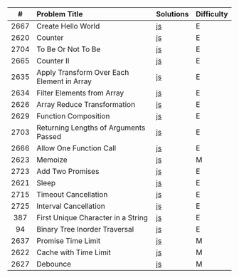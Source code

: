 |  #   | Problem Title                              | Solutions                                                                                         | Difficulty |
| :--: | :----------------------------------------- | :------------------------------------------------------------------------------------------------ | :--------- |
| 2667 | Create Hello World                         | [js](https://github.com/rogueslime/leetcode/blob/main/js/CreateHelloWorldFunction.js)             | E          |
| 2620 | Counter                                    | [js](https://github.com/rogueslime/leetcode/blob/main/js/Counter.js)                              | E          |
| 2704 | To Be Or Not To Be                         | [js](https://github.com/rogueslime/leetcode/blob/main/js/ToBeOrNotToBe.js)                        | E          |
| 2665 | Counter II                                 | [js](https://github.com/rogueslime/leetcode/blob/main/js/CounterII.js)                            | E          |
| 2635 | Apply Transform Over Each Element in Array | [js](https://github.com/rogueslime/leetcode/blob/main/js/ApplyTransformOverEachElementInArray.js) | E          |
| 2634 | Filter Elements from Array                 | [js](https://github.com/rogueslime/leetcode/blob/main/js/FilterElementsFromArray.js)              | E          |
| 2626 | Array Reduce Transformation                | [js](https://github.com/rogueslime/leetcode/blob/main/js/ArrayReduceTransformation.js)            | E          |
| 2629 | Function Composition                       | [js](https://github.com/rogueslime/leetcode/blob/main/js/FunctionComposition.js)                  | E          |
| 2703 | Returning Lengths of Arguments Passed      | [js](https://github.com/rogueslime/leetcode/blob/main/js/ReturningLengthsOfArgumentsPassed.js)    | E          |
| 2666 | Allow One Function Call                    | [js](https://github.com/rogueslime/leetcode/blob/main/js/AllowOneFunctionCall.js)                 | E          |
| 2623 | Memoize                                    | [js](https://github.com/rogueslime/leetcode/blob/main/js/Memoize.js)                              | M          |
| 2723 | Add Two Promises                           | [js](https://github.com/rogueslime/leetcode/blob/main/js/AddTwoPromises.js)                       | E          |
| 2621 | Sleep                                      | [js](https://github.com/rogueslime/leetcode/blob/main/js/Sleep.js)                                | E          |
| 2715 | Timeout Cancellation                       | [js](https://github.com/rogueslime/leetcode/blob/main/js/TimeoutCancellation.js)                  | E          |
| 2725 | Interval Cancellation                      | [js](https://github.com/rogueslime/leetcode/blob/main/js/IntervalCancellation.js)                 | E          |
| 387 | First Unique Character in a String | [js](https://github.com/rogueslime/leetcode/blob/main/js/FirstUniqueCharacterinaString.js) | E |
| 94 | Binary Tree Inorder Traversal | [js](https://github.com/rogueslime/leetcode/blob/main/js/BinaryTreeInorderTraversal.js) | E |
| 2637 | Promise Time Limit                         | [js](https://github.com/rogueslime/leetcode/blob/main/js/PromiseTimeLimit.js)                     | M          |
| 2622 | Cache with Time Limit | [js](https://github.com/rogueslime/leetcode/blob/main/js/CacheWithTimeLimit.js) | M |
| 2627 | Debounce | [js](https://github.com/rogueslime/leetcode/blob/main/js/Debounce.js) | M |
